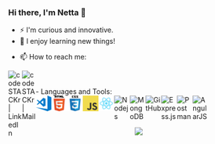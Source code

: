 ### Hi there, I'm Netta 👋

- ⚡ I'm curious and innovative.
- 🌱 I enjoy learning new things!

<!-- ### Connect with me: -->

- 📫 How to reach me:

[<img align="left" alt="codeSTACKr | LinkedIn" width="28px" src="https://cdn3.iconfinder.com/data/icons/free-social-icons/67/linkedin_square_color-512.png" />][linkedin]
[<img align="left" alt="codeSTACKr | Mail" width="28px" src="https://upload.wikimedia.org/wikipedia/commons/thumb/7/7e/Gmail_icon_%282020%29.svg/512px-Gmail_icon_%282020%29.svg.png" />][Mail]

[linkedin]: https://linkedin.com/in/netta-avidan
[Mail]:<mailto:nettavidan19@gmail.com>


</br>
</br>
- Languages and Tools:
</br>
<img width="32px" title="Visual Studio Code" align="left" alt="Visual Studio Code" src="https://raw.githubusercontent.com/github/explore/80688e429a7d4ef2fca1e82350fe8e3517d3494d/topics/visual-studio-code/visual-studio-code.png" />
<img width="32px" title="HTML5" align="left" alt="HTML5" src="https://raw.githubusercontent.com/github/explore/80688e429a7d4ef2fca1e82350fe8e3517d3494d/topics/html/html.png" />
<img width="32px" title="CSS3" align="left" alt="CSS3" src="https://raw.githubusercontent.com/github/explore/80688e429a7d4ef2fca1e82350fe8e3517d3494d/topics/css/css.png" />
<img width="32px" title="JavaScript" align="left" alt="JavaScript" src="https://raw.githubusercontent.com/github/explore/80688e429a7d4ef2fca1e82350fe8e3517d3494d/topics/javascript/javascript.png" />
<img width="32px" title="React" align="left" alt="React" src="https://raw.githubusercontent.com/github/explore/80688e429a7d4ef2fca1e82350fe8e3517d3494d/topics/react/react.png" />
<img width="32px" title="Nodejs" align="left" alt="Nodejs" src="https://raw.githubusercontent.com/rahulbanerjee26/githubAboutMeGenerator/main/icons/nodejs.svg">
<img width="32px" title="MongoDB" align="left" alt="MongoDB" src="https://pbs.twimg.com/profile_images/704402008854364160/dIYPdBiR.jpg" />
<img width="32px" title="GitHub" align="left" alt="GitHub" src="https://p.kindpng.com/picc/s/255-2558173_github-logo-png-transparent-png.png" />
<img width="32px" title="Express.js" align="left" alt="Express.js" src="https://cdn.buttercms.com/8am8PZECScDawQa33Lv2">
<img width="32px" title="Postman" align="left" alt="Postman" src="https://www.logolynx.com/images/logolynx/f5/f5d41d6b7c54dafe7cd717d09903c275.jpeg">
<img width="32px" title="AngularJS" align="left" alt="AngularJS" src="https://cdn.worldvectorlogo.com/logos/angular-icon.svg">


</br>
</br>
</br>

<p align="center">
<img src="https://github-readme-stats.vercel.app/api?username=nettalee19&show_icons=true&theme=radical)">
</p>

<!-- - 📫 How to reach me:
[linkedin]: https://linkedin.com/in/netta-avidab
[Mail]:<mailto:nettavidan19@gmail.com> -->

<!-- ### GitHub Stats

![nettalee19's GitHub Stats](https://github-readme-stats.vercel.app/api?username=nettalee19&count_private=true&show_icons=true&&hide=stars&theme=highcontrast)

</br> 

![Top Langs](https://github-readme-stats.vercel.app/api/top-langs/?username=nettalee19&layout=compact&card_width=445&theme=highcontrast) -->






<!--
**nettalee19/nettalee19** is a ✨ _special_ ✨ repository because its `README.md` (this file) appears on your GitHub profile.

Here are some ideas to get you started:

- 🔭 I’m currently working on ...
- 🌱 I’m currently learning ...
- 👯 I’m looking to collaborate on ...
- 🤔 I’m looking for help with ...
- 💬 Ask me about ...
- 📫 How to reach me: ...
- 😄 Pronouns: ...
- ⚡ Fun fact: ...
-->
